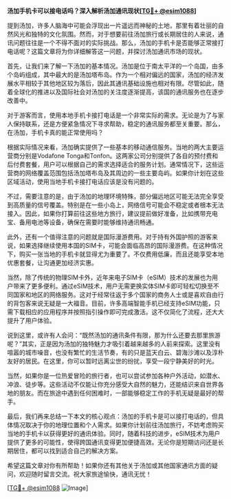 **汤加手机卡可以接电话吗？深入解析汤加通讯现状[[TG💪+ @esim1088](https://t.me/s/esim1088)]**

提到汤加，许多人脑海中可能会浮现出一片遥远而神秘的土地，那里有着壮丽的自然风光和独特的文化氛围。然而，对于想要前往汤加旅行或长期居住的人来说，通讯问题往往是一个不得不面对的实际挑战。那么，汤加的手机卡是否能够正常接打电话呢？这篇文章将为你详细解答这一问题，并探讨汤加通讯市场的现状。

首先，让我们来了解一下汤加的基本情况。汤加是位于南太平洋的一个岛国，由多个岛屿组成，其中最大的是汤加塔布岛。作为一个相对偏远的国家，汤加的经济发展水平相较于其他地区较为落后，因此其通讯基础设施也相对有限。尽管如此，随着全球化的推进以及国际社会对汤加的关注度逐渐提高，该国的通讯服务也在逐步改善中。

对于游客而言，使用本地手机卡接打电话是一个非常实际的需求。无论是为了与家人保持联系，还是方便紧急情况下寻求帮助，稳定的通讯服务都至关重要。那么，在汤加，手机卡真的能正常使用吗？

根据实际情况来看，汤加确实提供了一些基本的移动通信服务。当地的两大主要运营商分别是Vodafone Tonga和Tonfon。这两家公司分别提供了各自的预付费和后付费套餐，用户可以根据自己的需求选择适合的服务计划。通常情况下，这些运营商的网络覆盖范围包括汤加塔布岛及其周边的一些主要岛屿。如果你计划在这些区域活动，使用当地手机卡接打电话应该是没有问题的。

不过，需要注意的是，由于汤加的地理环境特殊，部分偏远地区可能无法完全享受到高质量的信号覆盖。特别是在一些小岛上，网络信号可能会不稳定或者根本无法接入。因此，如果你打算前往这些地方旅行，建议提前做好准备，比如携带充电宝、备用电池等设备，确保在需要时能够维持通讯畅通。

此外，还有一个值得注意的问题就是国际漫游费用。对于持有外国护照的游客来说，如果选择继续使用本国的SIM卡，可能会面临高昂的国际漫游费。在这种情况下，购买一张当地的手机卡就显得尤为重要了。不仅费用低廉，而且还能享受本地优惠套餐，让沟通更加经济实惠。

当然，除了传统的物理SIM卡外，近年来电子SIM卡（eSIM）技术的发展也为用户带来了更多便利。通过eSIM技术，用户无需更换实体SIM卡即可轻松切换至不同国家和地区的网络服务。这对于经常往返于多个国家的商务人士或是喜欢自由行的背包客来说无疑是一大福音。目前，许多高端智能手机已经支持eSIM功能，只需下载相应的应用程序并按照指引操作即可完成激活。这不仅简化了流程，还大大提升了用户体验。

说到这里，或许有人会问：“既然汤加的通讯条件有限，那为什么还要去那里旅游呢？”其实，正是因为汤加的独特魅力才吸引着越来越多的人前来探索。这里没有喧嚣的城市噪音，也没有繁忙的生活节奏，有的只是蓝天白云、碧海沙滩以及淳朴友好的居民。在这里，你可以暂时远离尘世的纷扰，享受一段宁静美好的时光。

当然，如果你是一位热爱冒险的旅行者，也可以尝试参加各种户外活动，如潜水、冲浪、徒步等。这些活动不仅能让你充分感受大自然的魅力，还能结识来自世界各地的朋友。而在旅途中遇到任何困难时，一部能够稳定工作的手机无疑是最好的帮手。

最后，我们再来总结一下本文的核心观点：汤加的手机卡是可以接打电话的，但具体情况取决于你的地理位置和个人需求。如果你计划前往汤加旅行，不妨考虑购买当地的手机卡以获得更好的通讯体验。同时，随着科技的进步，eSIM技术为用户提供了更多的可能性，使得跨国通讯变得更加便捷高效。无论你是短期访问还是长期居住，都可以找到适合自己的解决方案。

希望这篇文章对你有所帮助！如果你还有其他关于汤加或其他国家通讯方面的疑问，欢迎随时留言交流。祝大家旅途愉快，通讯无忧！

[[TG💪+ @esim1088](https://t.me/s/esim1088) ![Image](https://i.postimg.cc/4NQfJmqS/Snipaste-2025-05-13-00-14-12.png)]